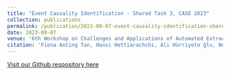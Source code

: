```yaml
---
title: "Event Causality Identification - Shared Task 3, CASE 2023"
collection: publications
permalink: /publication/2023-09-07-event-causality-identification-shared-task-2023
date: 2023-09-07
venue: '6th Workshop on Challenges and Applications of Automated Extraction of Socio-political Events from Text (CASE)'
citation: 'Fiona Anting Tan, Hansi Hettiarachchi, Ali Hürriyeto ̆glu, Nelleke Oostdijk, Onur Uca, Surendrabikram Thapa, and Farhana Ferdousi Liza. 2023. Event Causality Identification with Causal News Corpus - Shared Task 3, CASE 2023. In Proceedings of the 6th Workshop on Challenges and Applications of Automated Extraction of Socio-political Events from Text (CASE), Varna, Bulgaria (Hybrid). Association for Computational Linguistics.'
---
```

<a href='https://github.com/tanfiona/CausalNewsCorpus'>Visit our Github respository here</a>
